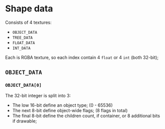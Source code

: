 # Shape data

Consists of 4 textures:
* `OBJECT_DATA`
* `TREE_DATA`
* `FLOAT_DATA`
* `INT_DATA`

Each is RGBA texture, so each index contain 4 `float` or 4 `int` (both 32-bit);

## `OBJECT_DATA`

### `OBJECT_DATA[0]`

The 32-bit integer is split into 3:

* The low 16-bit define an object type; (0 - 65536)
* The next 8-bit define object-wide flags; (8 flags in total)
* The final 8-bit define the children count, if container, or 8 additional bits if drawable;
